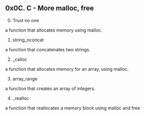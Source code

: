 ## 0x0C. C - More malloc, free

0. Trust no one

a function that allocates memory using malloc.

1. string_nconcat

a function that concatenates two strings.

2. _calloc

a function that allocates memory for an array, using malloc.

3. array_range

a function that creates an array of integers.

4. _realloc

a function that reallocates a memory block using malloc and free


